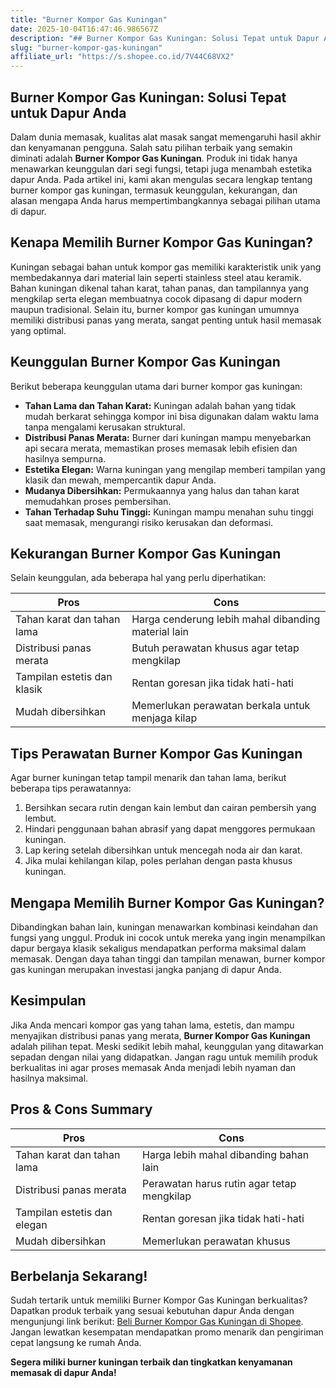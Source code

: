 ```yaml
---
title: "Burner Kompor Gas Kuningan"
date: 2025-10-04T16:47:46.986567Z
description: "## Burner Kompor Gas Kuningan: Solusi Tepat untuk Dapur Anda  ..."
slug: "burner-kompor-gas-kuningan"
affiliate_url: "https://s.shopee.co.id/7V44C68VX2"
---
```

## Burner Kompor Gas Kuningan: Solusi Tepat untuk Dapur Anda  

Dalam dunia memasak, kualitas alat masak sangat memengaruhi hasil akhir dan kenyamanan pengguna. Salah satu pilihan terbaik yang semakin diminati adalah **Burner Kompor Gas Kuningan**. Produk ini tidak hanya menawarkan keunggulan dari segi fungsi, tetapi juga menambah estetika dapur Anda. Pada artikel ini, kami akan mengulas secara lengkap tentang burner kompor gas kuningan, termasuk keunggulan, kekurangan, dan alasan mengapa Anda harus mempertimbangkannya sebagai pilihan utama di dapur.

## Kenapa Memilih Burner Kompor Gas Kuningan?  

Kuningan sebagai bahan untuk kompor gas memiliki karakteristik unik yang membedakannya dari material lain seperti stainless steel atau keramik. Bahan kuningan dikenal tahan karat, tahan panas, dan tampilannya yang mengkilap serta elegan membuatnya cocok dipasang di dapur modern maupun tradisional. Selain itu, burner kompor gas kuningan umumnya memiliki distribusi panas yang merata, sangat penting untuk hasil memasak yang optimal.

## Keunggulan Burner Kompor Gas Kuningan  

Berikut beberapa keunggulan utama dari burner kompor gas kuningan:  

- **Tahan Lama dan Tahan Karat:** Kuningan adalah bahan yang tidak mudah berkarat sehingga kompor ini bisa digunakan dalam waktu lama tanpa mengalami kerusakan struktural.  
- **Distribusi Panas Merata:** Burner dari kuningan mampu menyebarkan api secara merata, memastikan proses memasak lebih efisien dan hasilnya sempurna.  
- **Estetika Elegan:** Warna kuningan yang mengilap memberi tampilan yang klasik dan mewah, mempercantik dapur Anda.  
- **Mudanya Dibersihkan:** Permukaannya yang halus dan tahan karat memudahkan proses pembersihan.  
- **Tahan Terhadap Suhu Tinggi:** Kuningan mampu menahan suhu tinggi saat memasak, mengurangi risiko kerusakan dan deformasi.  

## Kekurangan Burner Kompor Gas Kuningan  

Selain keunggulan, ada beberapa hal yang perlu diperhatikan:  

| **Pros** | **Cons** |  
|------------------------------|--------------------------------------------------|  
| Tahan karat dan tahan lama | Harga cenderung lebih mahal dibanding material lain |  
| Distribusi panas merata | Butuh perawatan khusus agar tetap mengkilap |  
| Tampilan estetis dan klasik | Rentan goresan jika tidak hati-hati |  
| Mudah dibersihkan | Memerlukan perawatan berkala untuk menjaga kilap |  

## Tips Perawatan Burner Kompor Gas Kuningan  

Agar burner kuningan tetap tampil menarik dan tahan lama, berikut beberapa tips perawatannya:  
1. Bersihkan secara rutin dengan kain lembut dan cairan pembersih yang lembut.  
2. Hindari penggunaan bahan abrasif yang dapat menggores permukaan kuningan.  
3. Lap kering setelah dibersihkan untuk mencegah noda air dan karat.  
4. Jika mulai kehilangan kilap, poles perlahan dengan pasta khusus kuningan.  

## Mengapa Memilih Burner Kompor Gas Kuningan?  

Dibandingkan bahan lain, kuningan menawarkan kombinasi keindahan dan fungsi yang unggul. Produk ini cocok untuk mereka yang ingin menampilkan dapur bergaya klasik sekaligus mendapatkan performa maksimal dalam memasak. Dengan daya tahan tinggi dan tampilan menawan, burner kompor gas kuningan merupakan investasi jangka panjang di dapur Anda.

## Kesimpulan  

Jika Anda mencari kompor gas yang tahan lama, estetis, dan mampu menyajikan distribusi panas yang merata, **Burner Kompor Gas Kuningan** adalah pilihan tepat. Meski sedikit lebih mahal, keunggulan yang ditawarkan sepadan dengan nilai yang didapatkan. Jangan ragu untuk memilih produk berkualitas ini agar proses memasak Anda menjadi lebih nyaman dan hasilnya maksimal.

## Pros & Cons Summary  

| **Pros** | **Cons** |  
|------------------------------|--------------------------------------------------|  
| Tahan karat dan tahan lama | Harga lebih mahal dibanding bahan lain |  
| Distribusi panas merata | Perawatan harus rutin agar tetap mengkilap |  
| Tampilan estetis dan elegan | Rentan goresan jika tidak hati-hati |  
| Mudah dibersihkan | Memerlukan perawatan khusus |  

## Berbelanja Sekarang!  

Sudah tertarik untuk memiliki Burner Kompor Gas Kuningan berkualitas? Dapatkan produk terbaik yang sesuai kebutuhan dapur Anda dengan mengunjungi link berikut: [Beli Burner Kompor Gas Kuningan di Shopee](https://s.shopee.co.id/7V44C68VX2). Jangan lewatkan kesempatan mendapatkan promo menarik dan pengiriman cepat langsung ke rumah Anda.  

**Segera miliki burner kuningan terbaik dan tingkatkan kenyamanan memasak di dapur Anda!**